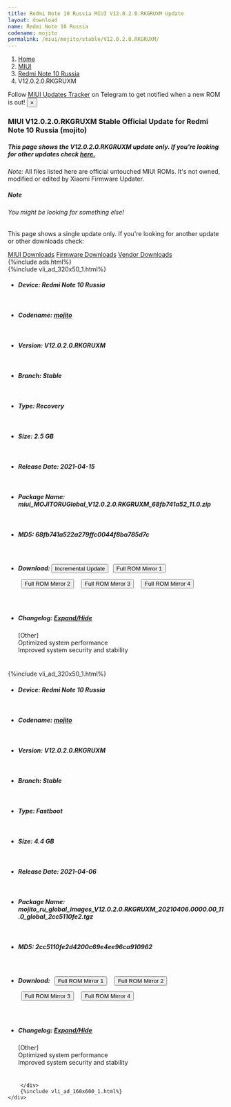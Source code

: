 ```yaml
---
title: Redmi Note 10 Russia MIUI V12.0.2.0.RKGRUXM Update
layout: download
name: Redmi Note 10 Russia
codename: mojito
permalink: /miui/mojito/stable/V12.0.2.0.RKGRUXM/
---
```

<nav aria-label="breadcrumb">
    <ol class="breadcrumb">
        <li class="breadcrumb-item"><a href="/">Home</a></li>
        <li class="breadcrumb-item"><a href="/miui/">MIUI</a></li>
        <li class="breadcrumb-item"><a href="/miui/mojito/">Redmi Note 10 Russia</a></li>
        <li class="breadcrumb-item active" aria-current="page">V12.0.2.0.RKGRUXM</li>
    </ol>
</nav>
<div class="alert alert-primary alert-dismissible fade show" role="alert">
    Follow <a href="https://t.me/MIUIUpdatesTracker" class="alert-link">MIUI Updates Tracker</a> on Telegram to get
    notified when a new ROM is out!
    <button type="button" class="close" data-dismiss="alert" aria-label="Close">
        <span aria-hidden="true">&times;</span>
    </button>
</div>
<div class="col-12 mx-auto">
    <h3 class="title bg-light p-2 rounded">MIUI V12.0.2.0.RKGRUXM Stable Official Update for Redmi Note 10 Russia (mojito)</h3>
    <h5>This page shows the V12.0.2.0.RKGRUXM update only. If you're looking for other updates check
        <a href="/miui/mojito/">here.</a></h5>
    <p><i>Note: </i>All files listed here are official untouched MIUI ROMs.
        It's not owned, modified or edited by Xiaomi Firmware Updater.</p>
    <div class="card">
        <div class="card-body">
            <h5 class="card-title">Note</h5>
            <h6 class="card-subtitle mb-2 text-muted">You might be looking for something else!</h6>
            <p class="card-text">This page shows a single update only.
                If you're looking for another update or other downloads check:</p>
            <a href="/miui/" class="card-link">MIUI Downloads</a>
            <a href="/firmware/" class="card-link">Firmware Downloads</a>
            <a href="/vendor/" class="card-link">Vendor Downloads</a>
        </div>
    </div>
    {%include ads.html%}
    <div class="row justify-content-center">
        <div class="col-10" id="downloads">
                    <div class="card card-body">
            {%include vli_ad_320x50_1.html%}
            <ul class="list-unstyled">
                <li style="padding-bottom: 10px;">
                    <h5><b>Device: </b>Redmi Note 10 Russia</h5>
                </li>
                <li style="padding-bottom: 10px;">
                    <h5><b>Codename: </b> <a href="/miui/mojito/" target="_blank">mojito</a> </h5>
                </li>
                <li style="padding-bottom: 10px;">
                    <h5><b>Version: </b>V12.0.2.0.RKGRUXM</h5>
                </li>
                <li style="padding-bottom: 10px;">
                    <h5><b>Branch: </b>Stable</h5>
                </li>
                <li style="padding-bottom: 10px;">
                    <h5><b>Type: </b>Recovery</h5>
                </li>
                <li style="padding-bottom: 10px;">
                    <h5><b>Size: </b>2.5 GB</h5>
                </li>
                <li style="padding-bottom: 10px;">
                    <h5><b>Release Date: </b>2021-04-15</h5>
                </li>
                <li style="padding-bottom: 10px;">
                    <h5><b>Package Name: </b><span id="filename" class="text-dark">miui_MOJITORUGlobal_V12.0.2.0.RKGRUXM_68fb741a52_11.0.zip</span></h5>
                </li>
                <li style="padding-bottom: 10px;">
                    <h5><b>MD5: </b><span id="md5" class="text-muted">68fb741a522a279ffc0044f8ba785d7c</span></h5>
                </li>
                <li style="padding-bottom: 10px;">
                    <h5><b>Download: </b><button type="button" id="incremental_download" class="btn btn-warning" onclick="window.open('https://bigota.d.miui.com/V12.0.2.0.RKGRUXM/miui-blockota-mojito_ru_global-V12.0.1.0.RKGRUXM-V12.0.2.0.RKGRUXM-874e8a9b4a-11.0.zip', '_blank');"><i class="fa fa-download"></i> Incremental Update</button> <button type="button" id="download" class="btn btn-primary" style="margin: 7px;" onclick="window.open('https://bigota.d.miui.com/V12.0.2.0.RKGRUXM/miui_MOJITORUGlobal_V12.0.2.0.RKGRUXM_68fb741a52_11.0.zip', '_blank');"><i class="fa fa-download"></i> Full ROM Mirror 1</button> <button type="button" id="download" class="btn btn-primary" style="margin: 7px;" onclick="window.open('https://ks3orig.bigota.d.miui.com/V12.0.2.0.RKGRUXM/miui_MOJITORUGlobal_V12.0.2.0.RKGRUXM_68fb741a52_11.0.zip', '_blank');"><i class="fa fa-download"></i> Full ROM Mirror 2</button> <button type="button" id="download" class="btn btn-primary" style="margin: 7px;" onclick="window.open('https://airtel.bigota.d.miui.com/V12.0.2.0.RKGRUXM/miui_MOJITORUGlobal_V12.0.2.0.RKGRUXM_68fb741a52_11.0.zip', '_blank');"><i class="fa fa-download"></i> Full ROM Mirror 3</button> <button type="button" id="download" class="btn btn-primary" style="margin: 7px;" onclick="window.open('https://hugeota.d.miui.com/V12.0.2.0.RKGRUXM/miui_MOJITORUGlobal_V12.0.2.0.RKGRUXM_68fb741a52_11.0.zip', '_blank');"><i class="fa fa-download"></i> Full ROM Mirror 4</button></h5>
                </li>
                <li style="padding-bottom: 10px;">
                    <h5><b>Changelog: </b><a href="#mojito_1_changelog" data-toggle="collapse" role="button"
                            aria-expanded="false" aria-controls="mojito_1_changelog"> <i class="fa fa-arrow-down"
                                aria-hidden="true"></i> Expand/Hide</a></h5>
                    <div class="collapse" id="mojito_1_changelog">
                        <p id="changelog_text">[Other]<br>Optimized system performance<br>Improved system security and stability</p>
                    </div>
                </li>
            </ul>
        </div>
        <div class="card card-body">
            {%include vli_ad_320x50_1.html%}
            <ul class="list-unstyled">
                <li style="padding-bottom: 10px;">
                    <h5><b>Device: </b>Redmi Note 10 Russia</h5>
                </li>
                <li style="padding-bottom: 10px;">
                    <h5><b>Codename: </b> <a href="/miui/mojito/" target="_blank">mojito</a> </h5>
                </li>
                <li style="padding-bottom: 10px;">
                    <h5><b>Version: </b>V12.0.2.0.RKGRUXM</h5>
                </li>
                <li style="padding-bottom: 10px;">
                    <h5><b>Branch: </b>Stable</h5>
                </li>
                <li style="padding-bottom: 10px;">
                    <h5><b>Type: </b>Fastboot</h5>
                </li>
                <li style="padding-bottom: 10px;">
                    <h5><b>Size: </b>4.4 GB</h5>
                </li>
                <li style="padding-bottom: 10px;">
                    <h5><b>Release Date: </b>2021-04-06</h5>
                </li>
                <li style="padding-bottom: 10px;">
                    <h5><b>Package Name: </b><span id="filename" class="text-dark">mojito_ru_global_images_V12.0.2.0.RKGRUXM_20210406.0000.00_11.0_global_2cc5110fe2.tgz</span></h5>
                </li>
                <li style="padding-bottom: 10px;">
                    <h5><b>MD5: </b><span id="md5" class="text-muted">2cc5110fe2d4200c69e4ee96ca910962</span></h5>
                </li>
                <li style="padding-bottom: 10px;">
                    <h5><b>Download: </b> <button type="button" id="download" class="btn btn-primary" style="margin: 7px;" onclick="window.open('https://bigota.d.miui.com/V12.0.2.0.RKGRUXM/mojito_ru_global_images_V12.0.2.0.RKGRUXM_20210406.0000.00_11.0_global_2cc5110fe2.tgz', '_blank');"><i class="fa fa-download"></i> Full ROM Mirror 1</button> <button type="button" id="download" class="btn btn-primary" style="margin: 7px;" onclick="window.open('https://ks3orig.bigota.d.miui.com/V12.0.2.0.RKGRUXM/mojito_ru_global_images_V12.0.2.0.RKGRUXM_20210406.0000.00_11.0_global_2cc5110fe2.tgz', '_blank');"><i class="fa fa-download"></i> Full ROM Mirror 2</button> <button type="button" id="download" class="btn btn-primary" style="margin: 7px;" onclick="window.open('https://airtel.bigota.d.miui.com/V12.0.2.0.RKGRUXM/mojito_ru_global_images_V12.0.2.0.RKGRUXM_20210406.0000.00_11.0_global_2cc5110fe2.tgz', '_blank');"><i class="fa fa-download"></i> Full ROM Mirror 3</button> <button type="button" id="download" class="btn btn-primary" style="margin: 7px;" onclick="window.open('https://hugeota.d.miui.com/V12.0.2.0.RKGRUXM/mojito_ru_global_images_V12.0.2.0.RKGRUXM_20210406.0000.00_11.0_global_2cc5110fe2.tgz', '_blank');"><i class="fa fa-download"></i> Full ROM Mirror 4</button></h5>
                </li>
                <li style="padding-bottom: 10px;">
                    <h5><b>Changelog: </b><a href="#mojito_2_changelog" data-toggle="collapse" role="button"
                            aria-expanded="false" aria-controls="mojito_2_changelog"> <i class="fa fa-arrow-down"
                                aria-hidden="true"></i> Expand/Hide</a></h5>
                    <div class="collapse" id="mojito_2_changelog">
                        <p id="changelog_text">[Other]<br>Optimized system performance<br>Improved system security and stability</p>
                    </div>
                </li>
            </ul>
        </div>

        </div>
        {%include vli_ad_160x600_1.html%}
    </div>
</div>
